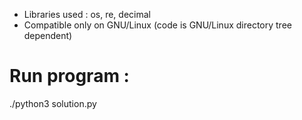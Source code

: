 * Libraries used : os, re, decimal
* Compatible only on GNU/Linux (code is GNU/Linux directory tree dependent)

# Run program :
./python3 solution.py
